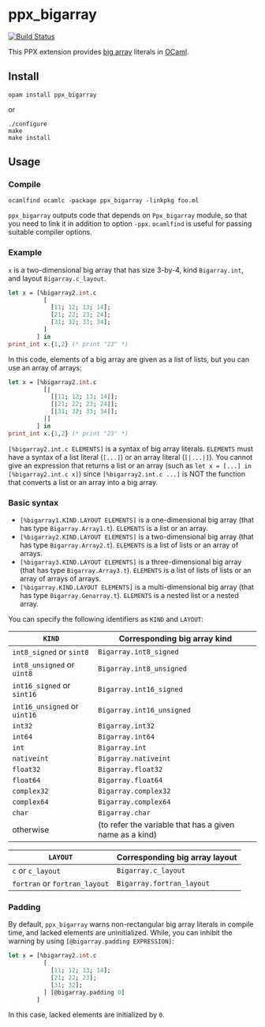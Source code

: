 ppx_bigarray
============

[![Build Status](https://travis-ci.org/akabe/ppx_bigarray.svg?branch=master)](https://travis-ci.org/akabe/ppx_bigarray)

This PPX extension provides
[big array](http://caml.inria.fr/pub/docs/manual-ocaml/libref/Bigarray.html)
literals in [OCaml](http://ocaml.org).

Install
-------

```
opam install ppx_bigarray
```

or

```
./configure
make
make install
```

Usage
-----

### Compile

```
ocamlfind ocamlc -package ppx_bigarray -linkpkg foo.ml
```

`ppx_bigarray` outputs code that depends on `Ppx_bigarray` module, so that
you need to link it in addition to option `-ppx`. `ocamlfind`
is useful for passing suitable compiler options.

### Example

`x` is a two-dimensional big array that has size 3-by-4, kind `Bigarray.int`,
and layout `Bigarray.c_layout`.

```OCaml
let x = [%bigarray2.int.c
          [
            [11; 12; 13; 14];
            [21; 22; 23; 24];
            [31; 32; 33; 34];
          ]
        ] in
print_int x.{1,2} (* print "23" *)
```

In this code, elements of a big array are given as a list of lists, but
you can use an array of arrays:

```OCaml
let x = [%bigarray2.int.c
          [|
            [|11; 12; 13; 14|];
            [|21; 22; 23; 24|];
            [|31; 32; 33; 34|];
          |]
        ] in
print_int x.{1,2} (* print "23" *)
```

`[%bigarray2.int.c ELEMENTS]` is a syntax of big array literals. `ELEMENTS`
must have a syntax of a list literal (`[...]`) or an array literal (`[|...|]`).
You cannot give an expression that returns a list or an array (such as
`let x = [...] in [%bigarray2.int.c x]`) since `[%bigarray2.int.c ...]` is NOT
the function that converts a list or an array into a big array.

### Basic syntax

- `[%bigarray1.KIND.LAYOUT ELEMENTS]` is a one-dimensional big array
  (that has type `Bigarray.Array1.t`). `ELEMENTS` is a list or an array.
- `[%bigarray2.KIND.LAYOUT ELEMENTS]` is a two-dimensional big array
  (that has type `Bigarray.Array2.t`). `ELEMENTS` is a list of lists or
  an array of arrays.
- `[%bigarray3.KIND.LAYOUT ELEMENTS]` is a three-dimensional big array
  (that has type `Bigarray.Array3.t`). `ELEMENTS` is a list of lists of lists or
  an array of arrays of arrays.
- `[%bigarray.KIND.LAYOUT ELEMENTS]` is a multi-dimensional big array
  (that has type `Bigarray.Genarray.t`). `ELEMENTS` is a nested list or
  a nested array.

You can specify the following identifiers as `KIND` and `LAYOUT`:

| `KIND`                       | Corresponding big array kind                            |
|------------------------------|---------------------------------------------------------|
| `int8_signed` or `sint8`     | `Bigarray.int8_signed`                                  |
| `int8_unsigned` or `uint8`   | `Bigarray.int8_unsigned`                                |
| `int16_signed` or `sint16`   | `Bigarray.int16_signed`                                 |
| `int16_unsigned` or `uint16` | `Bigarray.int16_unsigned`                               |
| `int32`                      | `Bigarray.int32`                                        |
| `int64`                      | `Bigarray.int64`                                        |
| `int`                        | `Bigarray.int`                                          |
| `nativeint`                  | `Bigarray.nativeint`                                    |
| `float32`                    | `Bigarray.float32`                                      |
| `float64`                    | `Bigarray.float64`                                      |
| `complex32`                  | `Bigarray.complex32`                                    |
| `complex64`                  | `Bigarray.complex64`                                    |
| `char`                       | `Bigarray.char`                                         |
| otherwise                    | (to refer the variable that has a given name as a kind) |

| `LAYOUT`                      | Corresponding big array layout |
|-------------------------------|--------------------------------|
| `c` or `c_layout`             | `Bigarray.c_layout`            |
| `fortran` or `fortran_layout` | `Bigarray.fortran_layout`      |

### Padding

By default, `ppx_bigarray` warns non-rectangular big array literals in compile time,
and lacked elements are uninitialized.
While, you can inhibit the warning by using `[@bigarray.padding EXPRESSION]`:

```OCaml
let x = [%bigarray2.int.c
          [
            [11; 12; 13; 14];
            [21; 22; 23];
            [31; 32];
          ] [@bigarray.padding 0]
        ]
```

In this case, lacked elements are initialized by `0`.
